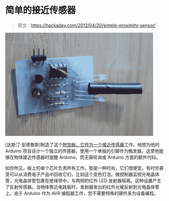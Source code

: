 # 简单的接近传感器

> 原文：<https://hackaday.com/2012/04/20/simple-proximity-sensor/>

![](img/905afcf409201512a6c80abdcde24459.png "simple-proximity-sensor")

[达斯汀·安德鲁斯]制造了这个[附加板，它作为一个接近传感器](http://www.instructables.com/id/Make-an-Attiny13-based-IR-proximity-sensor-for-2)工作。他想为他的 Arduino 项目设计一个独立的传感器，使用一个单独的引脚作为触发器。这使他能够在物体接近传感器时提醒 Arduino，而无需轮询或 Arduino 方面的额外代码。

如你所见，板上的单个芯片负责所有工作。那是一种时尚，它们很便宜，有时你甚至可以从消费电子产品中回收它们，比如这个变色灯泡。微控制器监控光电晶体管，光电晶体管包裹在绝缘带中，与两侧的红外 LED 发射器隔离。这种设置产生了反射传感器。当物体靠近电路板时，发射器发出的红外光被反射到光电晶体管上。由于 Arduino 作为 AVR 编程器工作，您不需要特殊的硬件来为设备编程。